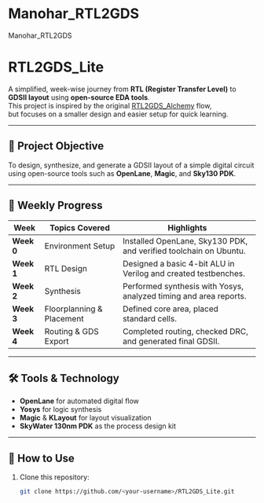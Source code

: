 # Manohar_RTL2GDS
Manohar_RTL2GDS
# RTL2GDS_Lite

A simplified, week-wise journey from **RTL (Register Transfer Level)** to **GDSII layout** using **open-source EDA tools**.  
This project is inspired by the original [RTL2GDS_Alchemy](https://github.com/TheVoltageVikingRam/RTL2GDS_Alchemy) flow,  
but focuses on a smaller design and easier setup for quick learning.

---

## 🌟 Project Objective
To design, synthesize, and generate a GDSII layout of a simple digital circuit  
using open-source tools such as **OpenLane**, **Magic**, and **Sky130 PDK**.

---

## 📅 Weekly Progress

| Week | Topics Covered | Highlights |
|------|-----------------|------------|
| **Week 0** | Environment Setup | Installed OpenLane, Sky130 PDK, and verified toolchain on Ubuntu. |
| **Week 1** | RTL Design | Designed a basic 4-bit ALU in Verilog and created testbenches. |
| **Week 2** | Synthesis | Performed synthesis with Yosys, analyzed timing and area reports. |
| **Week 3** | Floorplanning & Placement | Defined core area, placed standard cells. |
| **Week 4** | Routing & GDS Export | Completed routing, checked DRC, and generated final GDSII. |

---

## 🛠️ Tools & Technology
- **OpenLane** for automated digital flow  
- **Yosys** for logic synthesis  
- **Magic** & **KLayout** for layout visualization  
- **SkyWater 130nm PDK** as the process design kit

---

## 🚀 How to Use
1. Clone this repository:
   ```bash
   git clone https://github.com/<your-username>/RTL2GDS_Lite.git

